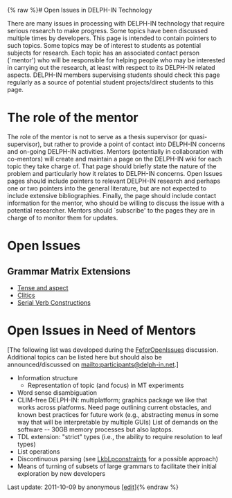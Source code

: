 {% raw %}# Open Issues in DELPH-IN Technology

There are many issues in processing with DELPH-IN technology that
require serious research to make progress. Some topics have been
discussed multiple times by developers. This page is intended to contain
pointers to such topics. Some topics may be of interest to students as
potential subjects for research. Each topic has an associated contact
person (\`mentor') who will be responsible for helping people who may be
interested in carrying out the research, at least with respect to its
DELPH-IN related aspects. DELPH-IN members supervising students should
check this page regularly as a source of potential student
projects/direct students to this page.

# The role of the mentor

The role of the mentor is not to serve as a thesis supervisor (or
quasi-supervisor), but rather to provide a point of contact into
DELPH-IN concerns and on-going DELPH-IN activities. Mentors (potentially
in collaboration with co-mentors) will create and maintain a page on the
DELPH-IN wiki for each topic they take charge of. That page should
briefly state the nature of the problem and particularly how it relates
to DELPH-IN concerns. Open Issues pages should include pointers to
relevant DELPH-IN research and perhaps one or two pointers into the
general literature, but are not expected to include extensive
bibliographies. Finally, the page should include contact information for
the mentor, who should be willing to discuss the issue with a potential
researcher. Mentors should \`subscribe' to the pages they are in charge
of to monitor them for updates.

# Open Issues

## Grammar Matrix Extensions

- [Tense and aspect](OpenissuesTop_GrammarMatrixTenseAspect)
- [Clitics](OpenissuesTop_GrammarMatrixClitic)
- [Serial Verb
Constructions](OpenissuesTop_GrammarMatrixSerialVerbConstructions)

# Open Issues in Need of Mentors

\[The following list was developed during the
[FeforOpenIssues](https://blog.inductorsoftware.com/docsproto/summits/FeforOpenIssues) discussion. Additional topics can be
listed here but should also be announced/discussed on
<mailto:participants@delph-in.net>.\]

- Information structure
  - Representation of topic (and focus) in MT experiments
- Word sense disambiguation
- CLIM-free DELPH-IN: multiplatform; graphics package we like that
works across platforms. Need page outlining current obstacles, and
known best practices for future work (e.g., abstracting menus in
some way that will be interpretable by multiple GUIs) List of
demands on the software -- 30GB memory processes but also laptops.
- TDL extension: "strict" types (i.e., the ability to require
resolution to leaf types)
- List operations
- Discontinuous parsing (see [LkbLpconstraints](../LkbLpconstraints) for
a possible approach)
- Means of turning of subsets of large grammars to facilitate their
initial exploration by new developers

Last update: 2011-10-09 by anonymous [[edit](https://github.com/delph-in/docs/wiki/OpenissuesTop/_edit)]{% endraw %}